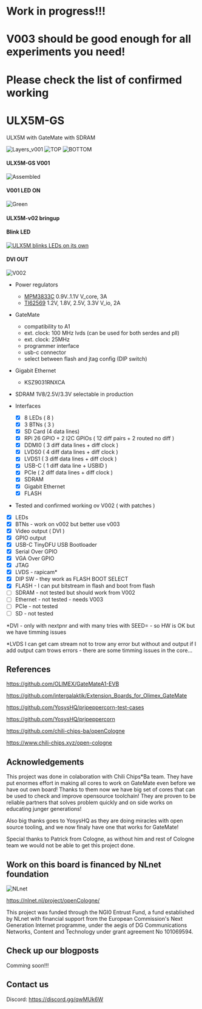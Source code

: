 # Work in progress!!! 

# V003 should be good enough for all experiments you need!

# Please check the list of confirmed working

# ULX5M-GS
ULX5M with GateMate with SDRAM

![Layers_v001](/pic/ulx5m-gs-routed.png)
![TOP](/pic/ulx5m-gs-top.png)
![BOTTOM](/pic/ulx5m-gs-bottom.png)

#### ULX5M-GS V001

![Assembled](/pic/v1-assembled.jpg)

#### V001 LED ON

![Green](/pic/v1-green.jpg)

#### ULX5M-v02 bringup

#### Blink LED

[![ULX5M blinks LEDs on its own](/pic/ulx5m-gs.v02.4.debug.jpg)](https://www.youtube.com/watch?v=LA20pfW7X00 "ULX5M is counting!")

#### DVI OUT

![V002](/pic/ULX5M-GS-v002.jpg)

* Power regulators
  * [MPM3833C](https://www.monolithicpower.com/en/mpm3833c.html) 0.9V..1.1V V_core, 3A
  * [TI62569](https://www.ti.com/lit/ds/symlink/tlv62569.pdf?ts=1709559273755) 1.2V, 1.8V, 2.5V, 3.3V V_io, 2A

* GateMate
  * compatibility to A1
  * ext. clock: 100 MHz lvds (can be used for both serdes and pll)
  * ext. clock: 25MHz
  * programmer interface
  * usb-c connector
  * select between flash and jtag config (DIP switch)

* Gigabit Ethernet
  * KSZ9031RNXCA

* SDRAM 1V8/2.5V/3.3V selectable in production

* Interfaces
  * [X] 8 LEDs ( 8 )
  * [X] 3 BTNs ( 3 )  
  * [X] SD Card (4 data lines)
  * [X] RPi 26 GPIO + 2 I2C GPIOs ( 12 diff pairs + 2 routed no diff )
  * [X] DDMI0 ( 3 diff data lines + diff clock )
  * [X] LVDS0 ( 4 diff data lines + diff clock )
  * [X] LVDS1 ( 3 diff data lines + diff clock )
  * [X] USB-C ( 1 diff data line + USBID )
  * [X] PCIe  ( 2 diff data lines + diff clock )
  * [X] SDRAM
  * [X] Gigabit Ethernet
  * [X] FLASH

 * Tested and confirmed working ov V002 ( with patches ) 
  * [X] LEDs
  * [X] BTNs - work on v002 but better use v003
  * [X] Video output ( DVI )
  * [X] GPIO output
  * [X] USB-C TinyDFU USB Bootloader
  * [X] Serial Over GPIO
  * [X] VGA Over GPIO
  * [X] JTAG
  * [X] LVDS - rapicam*
  * [X] DIP SW - they work as FLASH BOOT SELECT
  * [X] FLASH - I can put bitstream in flash and boot from flash
  * [ ] SDRAM - not tested but should work from V002
  * [ ] Ethernet - not tested - needs V003
  * [ ] PCIe - not tested
  * [ ] SD - not tested        

*DVI - only with nextpnr and with many tries with SEED= - so HW is OK but we have timming issues
   
*LVDS I can get cam stream not to trow any error but without and output 
  if I add output cam trows errors - there are some timming issues in the core... 

## References

https://github.com/OLIMEX/GateMateA1-EVB

https://github.com/intergalaktik/Extension_Boards_for_Olimex_GateMate

https://github.com/YosysHQ/prjpeppercorn-test-cases

https://github.com/YosysHQ/prjpeppercorn
  
https://github.com/chili-chips-ba/openCologne

https://www.chili-chips.xyz/open-cologne

## Acknowledgements

This project was done in colaboration with Chili Chips*Ba team. 
They have put enormes effort in making all cores to work on GateMate even before we have out own board!
Thanks to them now we have big set of cores that can be used to check and improve opensource toolchain!
They are proven to be reliable partners that solves problem quickly and on side works on educating junger generations!

Also big thanks goes to YosysHQ as they are doing miracles with open source tooling, and we now finaly have one that works for GateMate!

Special thanks to Patrick from Cologne, as without him and rest of Cologne team we would not be able to get this project done.

## Work on this board is financed by NLnet foundation

![NLnet](/pic/banner-320x120.png)

https://nlnet.nl/project/openCologne/

This project was funded through the NGI0 Entrust Fund, a fund established by NLnet with financial support from the European Commission's Next Generation Internet programme, under the aegis of DG Communications Networks, Content and Technology under grant agreement No 101069594.

## Check up our blogposts
Comming soon!!!

## Contact us

Discord: https://discord.gg/qwMUk6W
